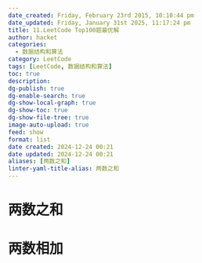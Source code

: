 ```yaml
---
date_created: Friday, February 23rd 2015, 10:10:44 pm
date_updated: Friday, January 31st 2025, 11:17:24 pm
title: 11.LeetCode Top100题最优解
author: hacket
categories:
  - 数据结构和算法
category: LeetCode
tags: [LeetCode, 数据结构和算法]
toc: true
description: 
dg-publish: true
dg-enable-search: true
dg-show-local-graph: true
dg-show-toc: true
dg-show-file-tree: true
image-auto-upload: true
feed: show
format: list
date created: 2024-12-24 00:21
date updated: 2024-12-24 00:21
aliases: [两数之和]
linter-yaml-title-alias: 两数之和
---
```


# 两数之和

# 两数相加
